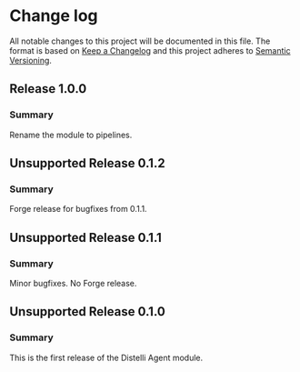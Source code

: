 # Change log

All notable changes to this project will be documented in this file. The format is based on [Keep a Changelog](http://keepachangelog.com/en/1.0.0/)
and this project adheres to [Semantic Versioning](http://semver.org).

## Release 1.0.0
### Summary
Rename the module to pipelines.

## Unsupported Release 0.1.2
### Summary
Forge release for bugfixes from 0.1.1.

## Unsupported Release 0.1.1
### Summary
Minor bugfixes. No Forge release.

## Unsupported Release 0.1.0

### Summary
This is the first release of the Distelli Agent module.
